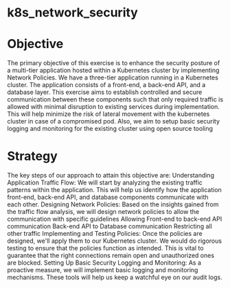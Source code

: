 # k8s_network_security

# Objective
The primary objective of this exercise is to enhance the security posture of a multi-tier application hosted within a Kubernetes cluster by implementing Network Policies.  We have a three-tier application running in a Kubernetes cluster. The application consists of a front-end, a back-end API, and a database layer. This exercise aims to establish controlled and secure communication between these components such that only required traffic is allowed with minimal disruption to existing services during implementation. This will help minimize the risk of lateral movement with the kubernetes cluster in case of a compromised pod.
Also, we aim to setup basic security logging and monitoring for the existing cluster using open source tooling

# Strategy
The key steps of our approach to attain this objective are:
Understanding Application Traffic Flow: We will start by analyzing the existing traffic patterns within the application. This will help us identify how the application front-end,  back-end API, and  database components communicate with each other.
Designing Network Policies: Based on the insights gained from the traffic flow analysis, we will design network policies to allow the communication with specific guidelines
Allowing Front-end to back-end API communication
Back-end API to Database communication
Restricting all other traffic
Implementing and Testing Policies: Once the policies are designed, we'll apply them to our  Kubernetes cluster. We would do rigorous testing to ensure that the policies function as intended. This is vital to guarantee that the right connections remain open and unauthorized ones are blocked.
Setting Up Basic Security Logging and Monitoring: As a proactive measure, we will implement basic logging and monitoring mechanisms. These tools will help us keep a watchful eye on our audit logs.
